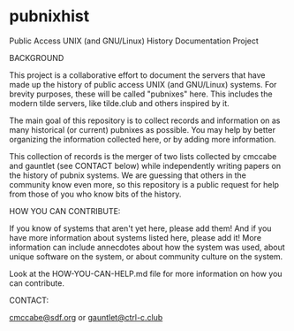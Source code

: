 # pubnixhist
Public Access UNIX (and GNU/Linux) History Documentation Project

BACKGROUND

This project is a collaborative effort to document the servers 
that have made up the history of public access UNIX (and 
GNU/Linux) systems.  For brevity purposes, these will be called 
"pubnixes" here. This includes the modern tilde servers, like 
tilde.club and others inspired by it.

The main goal of this repository is to collect records and 
information on as many historical (or current) pubnixes as 
possible.  You may help by better organizing the information 
collected here, or by adding more information.

This collection of records is the merger of two lists collected by 
cmccabe and gauntlet (see CONTACT below) while independently 
writing papers on the history of pubnix systems.  We are guessing 
that others in the community know even more, so this repository is 
a public request for help from those of you who know bits of the 
history.


HOW YOU CAN CONTRIBUTE: 

If you know of systems that aren't yet here, please add them!  And 
if you have more information about systems listed here, please add 
it!  More information can include annecdotes about how the system 
was used, about unique software on the system, or about community 
culture on the system.

Look at the HOW-YOU-CAN-HELP.md file for more information on how 
you can contribute.

CONTACT:

cmccabe@sdf.org
or 
gauntlet@ctrl-c.club
